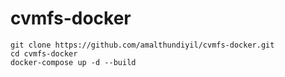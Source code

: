 # cvmfs-docker

```
git clone https://github.com/amalthundiyil/cvmfs-docker.git
cd cvmfs-docker
docker-compose up -d --build
```


